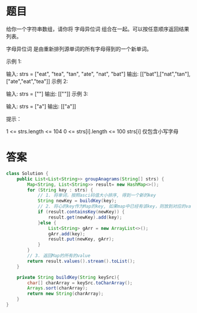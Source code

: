# 题目
给你一个字符串数组，请你将 字母异位词 组合在一起。可以按任意顺序返回结果列表。

字母异位词 是由重新排列源单词的所有字母得到的一个新单词。

 

示例 1:

输入: strs = ["eat", "tea", "tan", "ate", "nat", "bat"]
输出: [["bat"],["nat","tan"],["ate","eat","tea"]]
示例 2:

输入: strs = [""]
输出: [[""]]
示例 3:

输入: strs = ["a"]
输出: [["a"]]
 

提示：

1 <= strs.length <= 104
0 <= strs[i].length <= 100
strs[i] 仅包含小写字母
# 答案
```java
class Solution {
    public List<List<String>> groupAnagrams(String[] strs) {
        Map<String, List<String>> result= new HashMap<>();
        for (String key : strs) {
            // 1. 将单词，按照asci码值大小排序, 得到一个新的key
            String newKey = buildKey(key);
            // 2. 将心的key作为Map的key, 如果map中已经有该key，则放到对应的value中，如果没有则新建一个key-value键值对
            if (result.containsKey(newKey)) {
                result.get(newKey).add(key);
            }else {
                List<String> gArr = new ArrayList<>();
                gArr.add(key);
                result.put(newKey, gArr);
            }
        }
        // 3. 返回Map的所有的value
        return result.values().stream().toList();
    }

    private String buildKey(String keySrc){
        char[] charArray = keySrc.toCharArray();
        Arrays.sort(charArray);
        return new String(charArray);
    }
}
```
